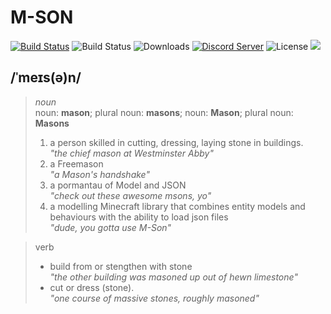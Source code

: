  # M-SON
 
[![Build Status](https://img.shields.io/github/actions/workflow/status/MineLittlePony/Mson/gradle-build.yml)](https://github.com/MineLittlePony/Mson/actions/workflows/gradle-build.yml)
![Build Status](https://img.shields.io/github/v/release/MineLittlePony/Mson)
![Downloads](https://img.shields.io/github/downloads/MineLittlePony/Mson/total.svg?color=yellowgreen)
[![Discord Server](https://img.shields.io/discord/182490536119107584.svg?color=blueviolet)](https://discord.gg/HbJSFyu)
![License](https://img.shields.io/github/license/MineLittlePony/Mson)
![](https://img.shields.io/badge/api-fabric-orange.svg)

 ## /ˈmeɪs(ə)n/

> _noun_  
> noun: **mason**; plural noun: **masons**; noun: **Mason**; plural noun: **Masons**
> 1. a person skilled in cutting, dressing, laying stone in buildings.  
>    _"the chief mason at Westminster Abby"_
> 2. a Freemason  
>    _"a Mason's handshake"_
> 3. a pormantau of Model and JSON  
    _"check out these awesome msons, yo"_
> 3. a modelling Minecraft library that combines entity models and behaviours with the ability to load json files  
>   _"dude, you gotta use M-Son"_

> verb  
>  -   build from or stengthen with stone  
>     _"the other building was masoned up out of hewn limestone"_
>  - cut or dress (stone).  
>     _"one course of massive stones, roughly masoned"_
